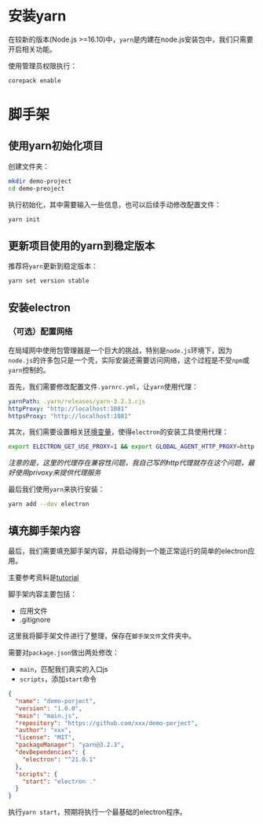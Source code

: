 # 安装yarn
在较新的版本(Node.js >=16.10)中，`yarn`是内建在node.js安装包中，我们只需要开启相关功能。

使用管理员权限执行：
```bash
corepack enable
```

# 脚手架
## 使用yarn初始化项目
创建文件夹：
```bash
mkdir demo-project
cd demo-preoject
```
执行初始化，其中需要输入一些信息，也可以后续手动修改配置文件：
```bash
yarn init
```

## 更新项目使用的yarn到稳定版本
推荐将`yarn`更新到稳定版本：
```bash
yarn set version stable
```

## 安装electron
### （可选）配置网络
在局域网中使用包管理器是一个巨大的挑战，特别是`node.js`环境下，因为`node.js`的许多包只是一个壳，实际安装还需要访问网络，这个过程是不受`npm`或`yarn`控制的。

首先，我们需要修改配置文件`.yarnrc.yml`，让`yarn`使用代理：
```yml
yarnPath: .yarn/releases/yarn-3.2.3.cjs
httpProxy: "http://localhost:1081"
httpsProxy: "http://localhost:1081"
```

其次，我们需要设置相关[环境变量](https://www.electronjs.org/zh/docs/latest/tutorial/installation#%E4%BB%A3%E7%90%86)，使得`electron`的安装工具使用代理：

```bash
export ELECTRON_GET_USE_PROXY=1 && export GLOBAL_AGENT_HTTP_PROXY=http://127.0.0.1:1081 && export GLOBAL_AGENT_HTTPS_PROXY=http://127.0.0.1:1081
```

*注意的是，这里的代理存在兼容性问题，我自己写的http代理就存在这个问题，最好使用privoxy来提供代理服务*

最后我们使用`yarn`来执行安装：

```bash
yarn add --dev electron
```

## 填充脚手架内容
最后，我们需要填充脚手架内容，并启动得到一个能正常运行的简单的electron应用。

主要参考资料是[tutorial](https://www.electronjs.org/zh/docs/latest/tutorial/)

脚手架内容主要包括：

- 应用文件
- .gitignore

这里我将脚手架文件进行了整理，保存在`脚手架文件`文件夹中。

需要对`package.json`做出两处修改：

- `main`，匹配我们真实的入口js
- `scripts`，添加`start`命令

```json
{
  "name": "demo-porject",
  "version": "1.0.0",
  "main": "main.js",
  "repository": "https://github.com/xxx/demo-porject",
  "author": "xxx",
  "license": "MIT",
  "packageManager": "yarn@3.2.3",
  "devDependencies": {
    "electron": "^21.0.1"
  },
  "scripts": {
    "start": "electron ."
  }
}
```

执行`yarn start`，预期将执行一个最基础的electron程序。